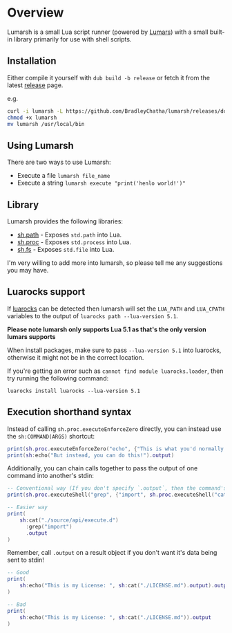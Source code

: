 # Overview

Lumarsh is a small Lua script runner (powered by [Lumars](https://github.com/BradleyChatha/lumars)) with a small
built-in library primarily for use with shell scripts.

## Installation

Either compile it yourself with `dub build -b release` or fetch it from the latest [release](https://github.com/BradleyChatha/lumarsh/releases/latest) page.

e.g.

```bash
curl -i lumarsh -L https://github.com/BradleyChatha/lumarsh/releases/download/v0.1.0/lumarsh
chmod +x lumarsh
mv lumarsh /usr/local/bin
```

## Using Lumarsh

There are two ways to use Lumarsh:

* Execute a file `lumarsh file_name`
* Execute a string `lumarsh execute "print('henlo world!')"`

## Library

Lumarsh provides the following libraries:

* [sh.path](./source/api/path.d) - Exposes `std.path` into Lua.
* [sh.proc](./source/api/proc.d) - Exposes `std.process` into Lua.
* [sh.fs](./source/api/fs.d) - Exposes `std.file` into Lua.

I'm very willing to add more into lumarsh, so please tell me any suggestions you may have.

## Luarocks support

If [luarocks](https://luarocks.org/) can be detected then lumarsh will set the `LUA_PATH` and `LUA_CPATH` variables
to the output of `luarocks path --lua-version 5.1`.

**Please note lumarsh only supports Lua 5.1 as that's the only version lumars supports**

When install packages, make sure to pass `--lua-version 5.1` into luarocks, otherwise it might not be in the correct location.

If you're getting an error such as `cannot find module luarocks.loader`, then try running the following command:

```shell
luarocks install luarocks --lua-version 5.1
```

## Execution shorthand syntax

Instead of calling `sh.proc.executeEnforceZero` directly, you can instead use the `sh:COMMAND(ARGS)` shortcut:

```lua
print(sh.proc.executeEnforceZero("echo", {"This is what you'd normally do"}).output)
print(sh:echo("But instead, you can do this!").output)
```

Additionally, you can chain calls together to pass the output of one command into another's stdin:

```lua
-- Conventional way (If you don't specify `.output`, then the command's output is sent to stdin)
print(sh.proc.executeShell("grep", {"import", sh.proc.executeShell("cat", {"./source/api/execute.d"})}).output)

-- Easier way
print(
    sh:cat("./source/api/execute.d")
      :grep("import")
      .output
)
```

Remember, call `.output` on a result object if you don't want it's data being sent to stdin!

```lua
-- Good
print(
    sh:echo("This is my License: ", sh:cat("./LICENSE.md").output).output
)

-- Bad
print(
    sh:echo("This is my License: ", sh:cat("./LICENSE.md")).output
)
```